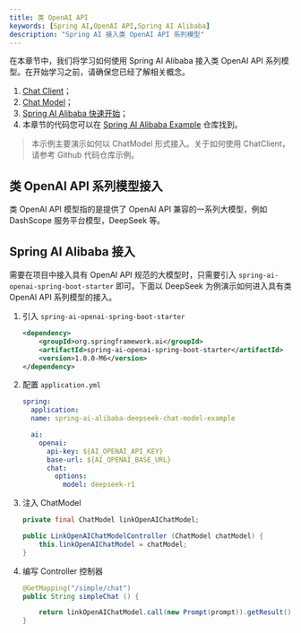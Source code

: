 ```yaml
---
title: 类 OpenAI API
keywords: [Spring AI,OpenAI API,Spring AI Alibaba]
description: "Spring AI 接入类 OpenAI API 系列模型"
---
```


在本章节中，我们将学习如何使用 Spring AI Alibaba 接入类 OpenAI API 系列模型。在开始学习之前，请确保您已经了解相关概念。

1. [Chat Client](../tutorials/basics/chat-client.md)；
2. [Chat Model](../tutorials/basics/chat-model.md)；
3. [Spring AI Alibaba 快速开始](../get-started.md)；
4. 本章节的代码您可以在 [Spring AI Alibaba Example](https://github.com/springaialibaba/spring-ai-alibaba-examples/tree/main/spring-ai-alibaba-chat-example) 仓库找到。

> 本示例主要演示如何以 ChatModel 形式接入。关于如何使用 ChatClient，请参考 Github 代码仓库示例。

## 类 OpenAI API 系列模型接入

类 OpenAI API 模型指的是提供了 OpenAI API 兼容的一系列大模型，例如 DashScope 服务平台模型，DeepSeek 等。

## Spring AI Alibaba 接入

需要在项目中接入具有 OpenAI API 规范的大模型时，只需要引入 `spring-ai-openai-spring-boot-starter` 即可。下面以 DeepSeek 为例演示如何进入具有类 OpenAI API 系列模型的接入。

1. 引入 `spring-ai-openai-spring-boot-starter`

    ```xml
    <dependency>
        <groupId>org.springframework.ai</groupId>
        <artifactId>spring-ai-openai-spring-boot-starter</artifactId>
        <version>1.0.0-M6</version>
    </dependency>
    ```

2. 配置 `application.yml`

    ```yaml
    spring:
      application:
      name: spring-ai-alibaba-deepseek-chat-model-example

      ai:
        openai:
          api-key: ${AI_OPENAI_API_KEY}
          base-url: ${AI_OPENAI_BASE_URL}
          chat:
            options:
              model: deepseek-r1
    ```

3. 注入 ChatModel

    ```java
    private final ChatModel linkOpenAIChatModel;

    public LinkOpenAIChatModelController (ChatModel chatModel) {
        this.linkOpenAIChatModel = chatModel;
    }
    ```

4. 编写 Controller 控制器

    ```java
    @GetMapping("/simple/chat")
    public String simpleChat () {

        return linkOpenAIChatModel.call(new Prompt(prompt)).getResult().getOutput().getContent();
    }
    ```
